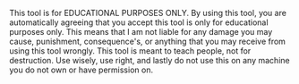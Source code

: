 This tool is for EDUCATIONAL PURPOSES ONLY. By using this tool, you are automatically agreeing that you accept this tool is only for educational purposes only. This means that I am not liable for any damage you may cause, punishment, consequence's, or anything that you may receive from using this tool wrongly. This tool is meant to teach people, not for destruction. Use wisely, use right, and lastly do not use this on any machine you do not own or have permission on. 
